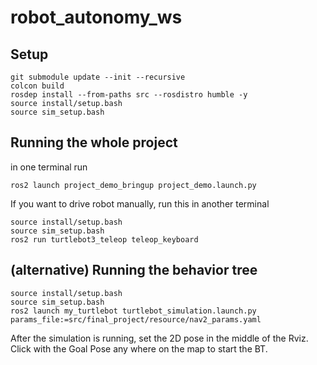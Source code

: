 # robot_autonomy_ws

## Setup

```shell
git submodule update --init --recursive
colcon build
rosdep install --from-paths src --rosdistro humble -y
source install/setup.bash
source sim_setup.bash
```

## Running the whole project

in one terminal run

```shell
ros2 launch project_demo_bringup project_demo.launch.py
```

If you want to drive robot manually, run this in another terminal

```shell
source install/setup.bash
source sim_setup.bash
ros2 run turtlebot3_teleop teleop_keyboard
```

## (alternative) Running the behavior tree

```shell
source install/setup.bash
source sim_setup.bash
ros2 launch my_turtlebot turtlebot_simulation.launch.py params_file:=src/final_project/resource/nav2_params.yaml
```

After the simulation is running, set the 2D pose in the middle of the Rviz. Click with the Goal Pose any where on the map to start the BT.
